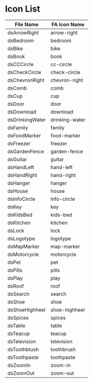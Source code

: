 # Icon List

File Name | FA Icon Name
--- | ---
dsArrowRight | arrow-right
dsBedroom | bedroom
dsBike | bike
dsBook | book
dsCCCircle | cc-circle
dsCheckCircle | check-circle
dsChevronRight | chevron-right
dsComb | comb
dsCup | cup
dsDoor | door
dsDownload | download
dsDrinkingWater | drinking-water
dsFamily | family
dsFoodMarker | food-marker
dsFreezer | freezer
dsGardenFence | garden-fence
dsGuitar | guitar
dsHandLeft | hand-left
dsHandRight | hand-right
dsHanger | hanger
dsHouse | house
dsInfoCircle | info-circle
dsKey | key
dsKidsBed | kids-bed
dsKitchen | kitchen
dsLock | lock
dsLogotype | logotype
dsMapMarker | map-marker
dsMotorcycle | motorcycle
dsPet | pet
dsPills | pills
dsPlay | play
dsRoof | roof
dsSearch | search
dsShoe | shoe
dsShoeHighheel | shoe-highheel
dsSpices | spices
dsTable | table
dsTeacup | teacup
dsTelevision | television
dsToothbtush | toothbrush
dsToothpaste | toothpaste
dsZoomIn | zoom-in
dsZoomOut | zoom-out